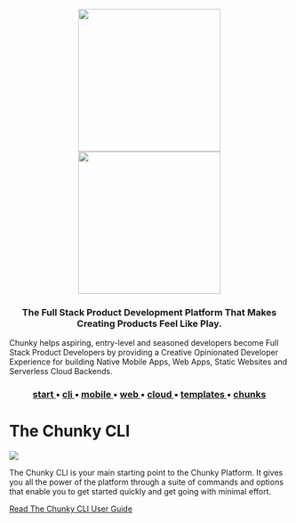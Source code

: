 <p align="center">

<a href="https://github.com/react-chunky/react-chunky">
  <img height="256" src="https://raw.githubusercontent.com/react-chunky/react-chunky/master/assets/c-logo.gif">
  <br/>
  <img width="256" src="https://raw.githubusercontent.com/react-chunky/react-chunky/master/assets/c-logo-h.png">
</a>

<h3 align="center"> 
  The Full Stack Product Development Platform That Makes Creating Products Feel Like Play.  
</h3>
  Chunky helps aspiring, entry-level and seasoned developers become Full Stack Product Developers by providing a Creative Opinionated Developer Experience for building Native Mobile Apps, Web Apps, Static Websites and Serverless Cloud Backends. 

<h3 align="center">
  <a href="http://chunky.io"> start </a> •
  <a href="http://chunky.io/cli"> cli </a> •
  <a href="http://chunky.io/mobile"> mobile </a> •
  <a href="http://chunky.io/web"> web </a> •
  <a href="http://chunky.io/cloud"> cloud </a> •
  <a href="http://chunky.io/templates"> templates </a> •
  <a href="http://chunky.io/chunks"> chunks </a>
</h3>

</p>

# The Chunky CLI 
    
<a href="https://www.npmjs.com/package/react-chunky-cli"> <img src="https://img.shields.io/npm/v/react-chunky-cli.svg"></a>

The Chunky CLI is your main starting point to the Chunky Platform. It gives you all the power of the platform through a suite of commands and options that enable you to get started quickly and get going with minimal effort.

<a href="/guide"> Read The Chunky CLI User Guide </a>
